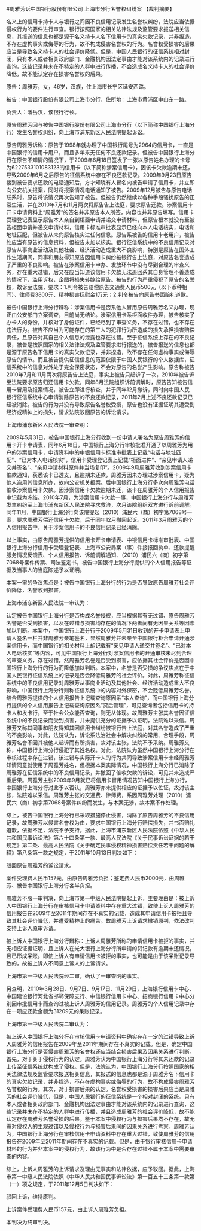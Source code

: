 #周雅芳诉中国银行股份有限公司 上海市分行名誉权纠纷案 
【裁判摘要】

名义上的信用卡持卡人与银行之间因不良信用记录发生名誉权纠纷，法院应当依据侵权行为的要件进行审查。银行按照国家的相关法律法规及监管要求报送相关信息，其报送的信息也都是源于名义持卡人名下信用卡的真实欠款记录，并非捏造，不存在虚构事实或侮辱的行为，故不构成侵害名誉权的行为。名誉权受损害的后果应当是导致名义持卡人的社会评价降低。但是，中国人民银行的征信系统相对封闭，只有本人或者相关政府部门、金融机构因法定事由才能对该系统内的记录进行查询，这些记录并未在不特定的人群中进行传播，不会造成名义持卡人的社会评价降低，故不能认定存在损害名誉权的后果。



原告：周雅芳，女，46岁，汉族，住上海市长宁区延安西路。

被告：中国银行股份有限公司上海市分行，住所地：上海市黄浦区中山东一路。

负责人：潘岳汉，该银行行长。

原告周雅芳因与被告中国银行股份有限公司上海市分行（以下简称中国银行上海分行）发生名誉权纠纷，向上海市浦东新区人民法院提起诉讼。

原告周雅芳诉称：原告于1998年就办理了中国银行尾号为2964的信用卡，一直是中国银行的信用卡用户，而且多年来无任何不良还款记录。但被告中国银行上海分行在原告不知情的情况下，于2009年6月18日签发了一张以原告姓名办理的卡号为6227533101083123的信用卡（以下简称涉案信用卡），因该卡欠款逾期未还，导致2009年6月之后原告的征信系统中存在不良还款记录。2009年9月23日原告接到被告要求还款的电话通知后，方才知晓有人冒名向被告申请了信用卡，并立即向公安机关报案，同时将报案情况电话通知了被告。2009年12月被告与原告电话联系时，原告将该情况再次告知了被告。但被告仍然继续以各种手段骚扰原告的正常生活，并在2010年7月和11月两次将原告告上法庭，要求原告还款。涉案信用卡开卡申请资料上“周雅芳”的签名并非原告本人所签，内容也并非原告填写。信用卡受理登记表显示原告本人亲自到柜面申请并递交申请材料，但原告根本就没有至被告柜面申请并递交申请材料，信用卡标准审批表显示已经向本人电话核实，电话和地址匹配，但被告从未向原告核实过任何信息。原告系被告的信用卡老用户，被告处应当有原告的信息资料，但被告未加以核实。银行征信系统中的不良信用记录对原告从事商业活动及其他社会、经济活动造成重大不良影响，特别是原告在国外工作生活期间，同事和朋友得知原告因信用卡纠纷被银行告上法庭，对原告名誉造成了严重的不良影响。被告在涉案信用卡申办、发放环节中没有尽到合理的审查义务，存在重大过错，后又在应当知道该信用卡欠款无法追回系其自身管理不善造成的情况下，滥用诉权，企图将损失转嫁给原告。被告的行为严重侵犯了原告的名誉权，故诉至法院，要求：1.判令被告赔偿原告交通费人民币500元（以下币种相同）、律师费3800元、精神损害抚慰金1万元；2.判令被告向原告书面赔礼道歉。

被告中国银行上海分行辩称：涉案信用卡是否系他人冒用原告周雅芳名义办理，现正由公安部门立案调查，目前尚无结论。涉案信用卡系柜面收件办理，被告核实了办卡人的身份，并核对了身份证件，已经尽到了审查义务，不存在过错，也不存在违法行为。被告不应当为可能存在的第三人的犯罪行为所造成的损失承担损害赔偿责任，且原告对其自己个人信息的泄露也存在过错。至于征信系统上存在的不良记录，被告是按照国家的相关法律法规及监管要求进行报送的，被告报送的信息也都是源于原告名下信用卡的真实欠款记录，并非捏造，故不存在任何虚构事实或侮辱原告的情节。而且被告提供征信信息的范围仅限于中国人民银行的个人数据库，征信系统中的信息对外处于完全保密状态，不会对原告的名誉产生影响。原告称被告2010年7月和11月两次将原告告上法庭，事实上被告只起诉了一次，2010年被告诉至法院要求原告归还信用卡欠款，同年8月法院组织诉前调解时，原告告知被告信用卡冒用及报案情况，被告立即进行核查，并于同年12月撤诉，同时向中国人民银行征信系统中心申请消除原告的不良还款记录，2011年2月上述不良还款记录已经被消除。被告的行为并没有导致原告名誉权受损，原告也没有证据证明其遭受到经济或精神上的损失，请求法院驳回原告的诉讼请求。

上海市浦东新区人民法院一审查明：

2009年5月31日，被告中国银行上海分行收到一份申请人署名为原告周雅芳的信用卡开卡申请表，同年6月18日，中国银行上海分行审核批准开通了以周雅芳为用户的涉案信用卡，申请资料中的中银信用卡标准审批表上记载“电话与地址匹配”、“已对本人电话核实”，信用卡受理登记表上记载“柜面进件”、“亲见申请人递交并签名”、“亲见申请材料原件并当场复印”。2009年9月周雅芳收到涉案信用卡催款通知，获悉该卡已透支，且逾期未还款，周雅芳因未办理过涉案信用卡，疑为他人盗用其信息所办，故向公安机关报案。后中国银行上海分行多次向周雅芳电话催收涉案信用卡欠款。因涉案信用卡欠款逾期未还，该卡在周雅芳的个人信用报告中记载为冻结。2010年7月，为涉案信用卡欠款一事，中国银行上海分行与周雅芳发生纠纷至上海市浦东新区人民法院寻求救济，次月该院组织双方进行诉前调解。同年11月，中国银行上海分行向该院提起（2010）浦民六（商）初字第7068号一案，要求周雅芳偿还信用卡欠款，后于同年12月撤回起诉。2011年3月周雅芳的个人信用报告中，关于涉案信用卡的不良信用记录已经消除。

以上事实，由原告周雅芳提供的信用卡开卡申请表、中银信用卡标准审批表、中国银行上海分行信用卡受理登记表、上海市公安局案（事）件接报回执单、还款提醒服务情况反馈表、个人信用报告、诉前调解通知、（2010）浦民六（商）初字第7068号案件传票、司法鉴定书，被告中国银行上海分行提供的个人信用报告等证据及当事人的当庭陈述予以证明。

本案一审的争议焦点是：被告中国银行上海分行的行为是否导致原告周雅芳社会评价降低，名誉收到损害。

上海市浦东新区人民法院一审认为：

认定被告中国银行上海分行是否构成名誉侵权，应当根据其有无过错、原告周雅芳名誉是否受到损害，以及在过错与损害均存在的情况下两者间有无因果关系等因素加以判断。本案中，中国银行上海分行于2009年5月31日收到的开卡申请表上申请人签名一栏并非周雅芳亲笔签名，显然周雅芳并未亲至中国银行柜台申请开通涉案信用卡，而中国银行的相关材料上却记载有“亲见申请人递交并签名”、“已对本人电话核实”等内容，可见中国银行上海分行对涉案信用卡的开通审核未尽到合理的审查义务，存在过错。然周雅芳名誉是否受到损害，应依据其社会评价是否因中国银行上海分行的行为而降低加以判断。本案中，名誉是否受损的争议焦点在于中国人民银行征信系统上的记录是否会降低周雅芳的社会评价。对此，周雅芳称征信系统中的不良信用记录对周雅芳从事商业活动及其他社会、经济活动造成重大不良影响，中国银行上海分行则称征信系统中的内容对外保密，不会贬低周雅芳名誉，结合周雅芳提供的个人信用报告上记载查询原因系“本人查询”，而中国银行上海分行提供的个人信用报告上记载查询原因系“贷后管理”，可见查询者包括信用卡的持卡人和发卡行，至于社会公众能否查询，则无从体现。故周雅芳主张其名誉因征信系统中的不良记录而受到损害，并未提供充分的证据予以证明，法院难以采信。周雅芳又称其同事和朋友得知其因信用卡纠纷被银行告上法庭，对其名誉造成了严重的不良影响，对此，法院认为，诉讼系法治社会中解决纠纷的常用、合理手段，周雅芳名誉不因其被他人起诉而有所损害，故对该主张，法院不予采纳。周雅芳又称，中国银行上海分行侵犯了其姓名权。对此，法院认为虽然中国银行上海分行在审核过程中存在过错，该过错与实际开卡人的行为共同导致涉案信用卡未经周雅芳知情同意就使用了周雅芳姓名，但根据本案实际情况，中国银行上海分行已消除了周雅芳在征信系统中的不良信用记录，并撤回了催收欠款的诉讼，可见并未造成严重后果。周雅芳主张2009年9月就已将信用卡冒用情况告知中国银行上海分行，中国银行上海分行对此予以否认，周雅芳亦未提供相应的证据予以佐证，故对该主张，法院难以采信。周雅芳主张的交通费、律师费，系因周雅芳处理（2010）浦民六（商）初字第7068号案件纠纷而发生，与本案无涉，故本案不作处理。

综上，被告中国银行上海分行已采取措施停止侵害，消除了原告周雅芳的不良信用记录，故周雅芳以侵害名誉权为由，要求中国银行上海分行赔偿损失，并书面赔礼道歉，依据不足，法院不予支持。据此，上海市浦东新区人民法院依照《中华人民共和国民事诉讼法》第六十四条第一款、最高人民法院《关于民事诉讼证据的若干规定》第二条、最高人民法院《关于确定民事侵权精神损害赔偿责任若干问题的解释》第八条第一款之规定，于2011年10月13日判决如下：

驳回原告周雅芳的诉讼请求。

案件受理费人民币157元，由原告周雅芳负担；鉴定费人民币2000元，由周雅芳、被告中国银行上海分行各半负担。

周雅芳不服一审判决，向上海市第一中级人民法院提起上诉，主要理由是：被上诉人中国银行上海分行在审核信用卡申请资料中存在重大过错，致使上诉人周雅芳的信用报告在2009年至2011年期间存在不真实的记载，造成其申请信用卡被拒且导致其社会评价降低，并遭受精神上的痛苦。故周雅芳上诉请求撤销原判，依法改判支持上诉人原审诉请。

被上诉人中国银行上海分行辩称：上诉人周雅芳所称的申请信用卡被拒的事实，并无相应证据证明，且上诉人在光大银行上海分行所申请的贷记款有逾期未还情况，且已形成呆账。即使上诉人有申请信用卡被拒的事实，也可能是由于该呆账记录导致的，故被上诉人不同意上诉人的上诉请求。

上海市第一中级人民法院经二审，确认了一审查明的事实。

另查明，2010年3月28日、9月7日、9月17日、11月29日，上海银行信用卡中心、中国建设银行河北省邯郸保障支行、中信银行信用卡中心、招商银行信用卡中心分别因审批信用卡而查询过被上诉人周雅芳的信用记录。周雅芳的个人信用记录中存在一项应还款金额为31209元的呆账记录。

上海市第一中级人民法院二审认为：

被上诉人中国银行上海分行在审核信用卡申请资料中确实存在一定的过错导致上诉人周雅芳的信用报告在2009年至2011年期间存在不真实的记载。但是，确定中国银行上海分行是否侵害周雅芳的名誉权还应当结合损害后果及因果关系进行判断。首先，对于关于侵权行为的认定。周雅芳认为中国银行上海分行将其未还款的记录上传至征信系统就构成了侵权。但是，法院认为，中国银行上海分行按照国家的相关法律法规及监管要求报送相关信息，其报送的信息也都是源于周雅芳名下信用卡的真实欠款记录，并非捏造，不存在虚构事实或侮辱的行为，故不构成侵害周雅芳名誉权的行为。其次，对于损害后果的认定。名誉权受损害的损害后果应当是周雅芳的社会评价降低，但是，中国人民银行的征信系统是一个相对封闭的系统。只有本人或者相关政府部门、金融机构因法定事由才能对该系统内的记录进行查询，这些记录并未在不特定的人群中进行传播，并且造成周雅芳的社会评价降低，故不能认定存在周雅芳名誉受损的后果。鉴于本案中侵权行为与损害后果均不存在，故无需对侵权人的主观过错以及侵权行为与损害后果间的因果关系进行考察。周雅芳认为，中国银行上海分行在审核信用卡申请资料中存在重大过错，致使周雅芳的信用报告在2009年至2011年期间存在不真实的记载。但是，由于银行审核信用卡申请材料的行为并非本案中的侵权行为，故该行为中是否存在过错不属于本案中需要审查的内容。

综上，上诉人周雅芳的上诉请求及理由无事实和法律依据，应予驳回。据此，上海市第一中级人民法院依照《中华人民共和国民事诉讼法》第一百五十三条第一款第（一）项之规定，于2011年12月5日判决如下：

驳回上诉，维持原判。

上诉案件受理费人民币157元，由上诉人周雅芳负担。

本判决为终审判决。


